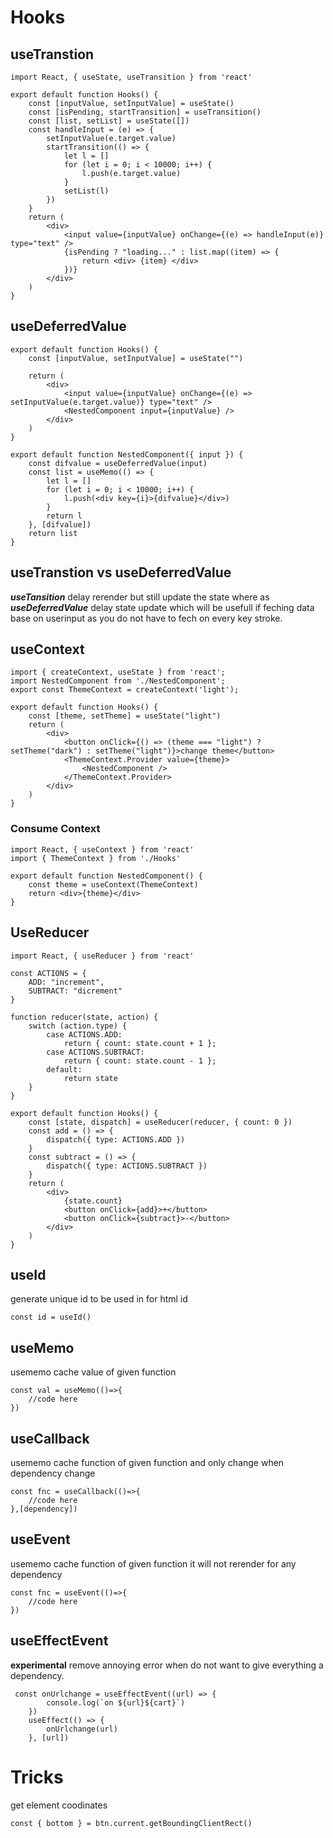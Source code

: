 # Hooks
## useTranstion
```
import React, { useState, useTransition } from 'react'

export default function Hooks() {
    const [inputValue, setInputValue] = useState()
    const [isPending, startTransition] = useTransition()
    const [list, setList] = useState([])
    const handleInput = (e) => {
        setInputValue(e.target.value)
        startTransition(() => {
            let l = []
            for (let i = 0; i < 10000; i++) {
                l.push(e.target.value)
            }
            setList(l)
        })
    }
    return (
        <div>
            <input value={inputValue} onChange={(e) => handleInput(e)} type="text" />
            {isPending ? "loading..." : list.map((item) => {
                return <div> {item} </div>
            })}
        </div>
    )
}
```
## useDeferredValue
```
export default function Hooks() {
    const [inputValue, setInputValue] = useState("")

    return (
        <div>
            <input value={inputValue} onChange={(e) => setInputValue(e.target.value)} type="text" />
            <NestedComponent input={inputValue} />
        </div>
    )
}
```
```
export default function NestedComponent({ input }) {
    const difvalue = useDeferredValue(input)
    const list = useMemo(() => {
        let l = []
        for (let i = 0; i < 10000; i++) {
            l.push(<div key={i}>{difvalue}</div>)
        }
        return l
    }, [difvalue])
    return list
}
```
## useTranstion vs useDeferredValue
***useTansition*** delay rerender but still update the state where as ***useDeferredValue*** delay state update which will be usefull if feching data base on userinput as you do not have to fech on every key stroke.

## useContext
```
import { createContext, useState } from 'react';
import NestedComponent from './NestedComponent';
export const ThemeContext = createContext('light');

export default function Hooks() {
    const [theme, setTheme] = useState("light")
    return (
        <div>
            <button onClick={() => (theme === "light") ? setTheme("dark") : setTheme("light")}>change theme</button>
            <ThemeContext.Provider value={theme}>
                <NestedComponent />
            </ThemeContext.Provider>
        </div>
    )
}
```
### Consume Context
```
import React, { useContext } from 'react'
import { ThemeContext } from './Hooks'

export default function NestedComponent() {
    const theme = useContext(ThemeContext)
    return <div>{theme}</div>
}
```
## UseReducer
```
import React, { useReducer } from 'react'

const ACTIONS = {
    ADD: "increment",
    SUBTRACT: "dicrement"
}

function reducer(state, action) {
    switch (action.type) {
        case ACTIONS.ADD:
            return { count: state.count + 1 };
        case ACTIONS.SUBTRACT:
            return { count: state.count - 1 };
        default:
            return state
    }
}

export default function Hooks() {
    const [state, dispatch] = useReducer(reducer, { count: 0 })
    const add = () => {
        dispatch({ type: ACTIONS.ADD })
    }
    const subtract = () => {
        dispatch({ type: ACTIONS.SUBTRACT })
    }
    return (
        <div>
            {state.count}
            <button onClick={add}>+</button>
            <button onClick={subtract}>-</button>
        </div>
    )
}
```
## useId
generate unique id to be used in for html id 
```
const id = useId()
```
## useMemo
usememo cache value of given function 
```
const val = useMemo(()=>{
    //code here
})
```
## useCallback
usememo cache function of given function and only change when dependency change
```
const fnc = useCallback(()=>{
    //code here
},[dependency]) 
```
## useEvent
usememo cache function of given function it will not rerender for any dependency
```
const fnc = useEvent(()=>{
    //code here
})
```
## useEffectEvent
**experimental**
remove annoying error when do not want to give everything a dependency.
```
 const onUrlchange = useEffectEvent((url) => {
        console.log(`on ${url}${cart}`)
    })
    useEffect(() => {
        onUrlchange(url)
    }, [url])
```

# Tricks
get element coodinates
```
const { bottom } = btn.current.getBoundingClientRect()
```

